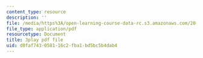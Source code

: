 ```yaml
---
content_type: resource
description: ''
file: /media/https%3A/open-learning-course-data-rc.s3.amazonaws.com/20-219-becoming-the-next-bill-nye-writing-and-hosting-the-educational-show-january-iap-2015/d0faf743058116c2fba1bd5bc5b4dab4_csmoWTVA1GU.pdf
file_type: application/pdf
resourcetype: Document
title: 3play pdf file
uid: d0faf743-0581-16c2-fba1-bd5bc5b4dab4
---
```

